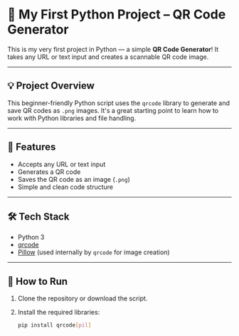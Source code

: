 # 🐍 My First Python Project – QR Code Generator

This is my very first project in Python — a simple **QR Code Generator**! It takes any URL or text input and creates a scannable QR code image.

---

## 💡 Project Overview

This beginner-friendly Python script uses the `qrcode` library to generate and save QR codes as `.png` images. It's a great starting point to learn how to work with Python libraries and file handling.

---

## 🔧 Features

- Accepts any URL or text input  
- Generates a QR code  
- Saves the QR code as an image (`.png`)  
- Simple and clean code structure  

---

## 🛠️ Tech Stack

- Python 3
- [qrcode](https://pypi.org/project/qrcode/)
- [Pillow](https://pypi.org/project/Pillow/) (used internally by `qrcode` for image creation)

---

## 🚀 How to Run

1. Clone the repository or download the script.

2. Install the required libraries:
   ```bash
   pip install qrcode[pil]
